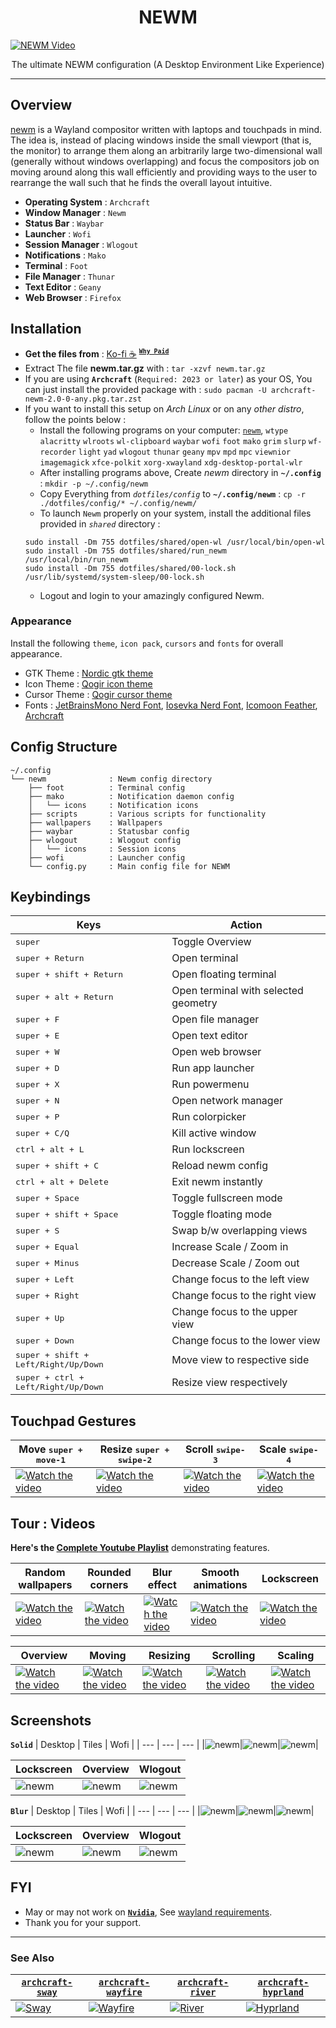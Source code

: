 <h1 align="center">NEWM</h1>

[![NEWM Video](screenshots/solid/newm_5.png)](https://youtu.be/dCHtwyD1wzo)

<p align="center">The ultimate NEWM configuration (A Desktop Environment Like Experience)</p>

---

## Overview

[newm](https://github.com/jbuchermn/newm) is a Wayland compositor written with laptops and touchpads in mind. The idea is, instead of placing windows inside the small viewport (that is, the monitor) to arrange them along an arbitrarily large two-dimensional wall (generally without windows overlapping) and focus the compositors job on moving around along this wall efficiently and providing ways to the user to rearrange the wall such that he finds the overall layout intuitive.

- **Operating System** : `Archcraft`
- **Window Manager** : `Newm`
- **Status Bar** : `Waybar`
- **Launcher** : `Wofi`
- **Session Manager** : `Wlogout`
- **Notifications** : `Mako`
- **Terminal** : `Foot`
- **File Manager** : `Thunar`
- **Text Editor** : `Geany`
- **Web Browser** : `Firefox`

## Installation
- **Get the files from** : [Ko-fi :coffee:](https://ko-fi.com/s/524182856f) <sup>[**`Why Paid`**](https://github.com/adi1090x/adi1090x/blob/master/WHY.md)</sup>
- Extract The file **newm.tar.gz** with : `tar -xzvf newm.tar.gz`
- If you are using **`Archcraft`** (`Required: 2023 or later`) as your OS, You can just install the provided package with : `sudo pacman -U archcraft-newm-2.0-0-any.pkg.tar.zst`
- If you want to install this setup on _Arch Linux_ or on any _other distro_, follow the points below :
  - Install the following programs on your computer: [`newm`](https://github.com/jbuchermn/newm/#installing), `wtype` `alacritty` `wlroots` `wl-clipboard` `waybar` `wofi` `foot` `mako` `grim` `slurp` `wf-recorder` `light` `yad` `wlogout` `thunar` `geany` `mpv` `mpd` `mpc` `viewnior` `imagemagick` `xfce-polkit` `xorg-xwayland` `xdg-desktop-portal-wlr`
  - After installing programs above, Create _newm_ directory in **`~/.config`** : `mkdir -p ~/.config/newm`
  - Copy Everything from _`dotfiles/config`_ to **`~/.config/newm`** : `cp -r ./dotfiles/config/* ~/.config/newm/`
  - To launch `Newm` properly on your system, install the additional files provided in _`shared`_ directory :
  ```
  sudo install -Dm 755 dotfiles/shared/open-wl /usr/local/bin/open-wl
  sudo install -Dm 755 dotfiles/shared/run_newm /usr/local/bin/run_newm
  sudo install -Dm 755 dotfiles/shared/00-lock.sh /usr/lib/systemd/system-sleep/00-lock.sh
  ```
  - Logout and login to your amazingly configured Newm.

### Appearance

Install the following `theme`, `icon pack`, `cursors` and `fonts` for overall appearance.

- GTK Theme : [Nordic gtk theme](https://www.gnome-look.org/p/1267246/)
- Icon Theme : [Qogir icon theme](https://www.gnome-look.org/p/1296407/)
- Cursor Theme : [Qogir cursor theme](https://www.gnome-look.org/p/1366182/)
- Fonts : [JetBrainsMono Nerd Font](https://github.com/ryanoasis/nerd-fonts/releases/download/v2.1.0/JetBrainsMono.zip), [Iosevka Nerd Font](https://github.com/ryanoasis/nerd-fonts/releases/download/v2.1.0/Iosevka.zip), [Icomoon Feather](https://github.com/archcraft-os/archcraft-packages/blob/main/archcraft-fonts/files/icon-fonts/Icomoon-Feather.ttf), [Archcraft](https://github.com/archcraft-os/archcraft-packages/blob/main/archcraft-fonts/files/icon-fonts/archcraft.ttf)

## Config Structure
```
~/.config
└── newm              : Newm config directory
    ├── foot          : Terminal config
    ├── mako          : Notification daemon config
    │   └── icons     : Notification icons
    ├── scripts       : Various scripts for functionality
    ├── wallpapers    : Wallpapers
    ├── waybar        : Statusbar config
    ├── wlogout       : Wlogout config
    │   └── icons     : Session icons
    ├── wofi          : Launcher config
    └── config.py     : Main config file for NEWM
```

## Keybindings

| Keys | Action |
| --- | --- |
| <kbd>super</kbd> | Toggle Overview |
| <kbd>super + Return</kbd> | Open terminal |
| <kbd>super + shift + Return</kbd> | Open floating terminal |
| <kbd>super + alt + Return</kbd> | Open terminal with selected geometry |
| <kbd>super + F</kbd> | Open file manager |
| <kbd>super + E</kbd> | Open text editor |
| <kbd>super + W</kbd> | Open web browser|
| <kbd>super + D</kbd> | Run app launcher |
| <kbd>super + X</kbd> | Run powermenu |
| <kbd>super + N</kbd> | Open network manager |
| <kbd>super + P</kbd> | Run colorpicker |
| <kbd>super + C/Q</kbd> | Kill active window |
| <kbd>ctrl + alt + L</kbd> | Run lockscreen |
| <kbd>super + shift + C</kbd> | Reload newm config |
| <kbd>ctrl + alt + Delete</kbd> | Exit newm instantly |
| <kbd>super + Space</kbd> | Toggle fullscreen mode |
| <kbd>super + shift + Space</kbd> | Toggle floating mode |
| <kbd>super + S</kbd> | Swap b/w overlapping views |
| <kbd>super + Equal</kbd> | Increase Scale / Zoom in |
| <kbd>super + Minus</kbd> | Decrease Scale / Zoom out |
| <kbd>super + Left</kbd> | Change focus to the left view |
| <kbd>super + Right</kbd> | Change focus to the right view |
| <kbd>super + Up</kbd> | Change focus to the upper view |
| <kbd>super + Down</kbd> | Change focus to the lower view |
| <kbd>super + shift + Left/Right/Up/Down</kbd> | Move view to respective side |
| <kbd>super + ctrl + Left/Right/Up/Down</kbd> | Resize view respectively |

## Touchpad Gestures

| Move <kbd>super + move-1</kbd> | Resize <kbd>super + swipe-2</kbd> | Scroll <kbd>swipe-3</kbd> | Scale <kbd>swipe-4</kbd> |
| --- | --- | --- | --- |
|[![Watch the video](https://img.youtube.com/vi/SypOVo2SnCA/mqdefault.jpg)](https://youtu.be/SypOVo2SnCA)|[![Watch the video](https://img.youtube.com/vi/mWkmvKaVpjU/mqdefault.jpg)](https://youtu.be/mWkmvKaVpjU)|[![Watch the video](https://img.youtube.com/vi/z7S3L-RZskY/mqdefault.jpg)](https://youtu.be/z7S3L-RZskY)|[![Watch the video](https://img.youtube.com/vi/GsQnzC1vNR8/mqdefault.jpg)](https://youtu.be/GsQnzC1vNR8)|

## Tour : Videos

**Here's the [Complete Youtube Playlist](https://youtube.com/playlist?list=PLXH9dADRlWHaXM3Q8G_gaunljITif3cUl)** demonstrating features.

| Random wallpapers | Rounded corners | Blur effect | Smooth animations | Lockscreen |
| --- | --- | --- | --- | --- |
|[![Watch the video](https://img.youtube.com/vi/Ux2xydTS_Tk/mqdefault.jpg)](https://youtu.be/Ux2xydTS_Tk)|[![Watch the video](https://img.youtube.com/vi/nLO2tw2mq3A/mqdefault.jpg)](https://youtu.be/nLO2tw2mq3A)|[![Watch the video](https://img.youtube.com/vi/uCM2AxVOAu8/mqdefault.jpg)](https://youtu.be/uCM2AxVOAu8)|[![Watch the video](https://img.youtube.com/vi/DY6ydAk5i8o/mqdefault.jpg)](https://youtu.be/DY6ydAk5i8o)|[![Watch the video](https://img.youtube.com/vi/wwLWY149k20/mqdefault.jpg)](https://youtu.be/wwLWY149k20)|

| Overview | Moving | Resizing | Scrolling | Scaling |
| --- | --- | --- | --- | --- |
|[![Watch the video](https://img.youtube.com/vi/s96UX_6sVUY/mqdefault.jpg)](https://youtu.be/s96UX_6sVUY)|[![Watch the video](https://img.youtube.com/vi/SypOVo2SnCA/mqdefault.jpg)](https://youtu.be/SypOVo2SnCA)|[![Watch the video](https://img.youtube.com/vi/mWkmvKaVpjU/mqdefault.jpg)](https://youtu.be/mWkmvKaVpjU)|[![Watch the video](https://img.youtube.com/vi/z7S3L-RZskY/mqdefault.jpg)](https://youtu.be/z7S3L-RZskY)|[![Watch the video](https://img.youtube.com/vi/GsQnzC1vNR8/mqdefault.jpg)](https://youtu.be/GsQnzC1vNR8)|

## Screenshots

**`Solid`**
| Desktop | Tiles | Wofi |
| --- | --- | --- |
|![newm](screenshots/solid/newm_1.png)|![newm](screenshots/solid/newm_2.png)|![newm](screenshots/solid/newm_3.png)|

| Lockscreen | Overview | Wlogout |
| --- | --- | --- |
|![newm](screenshots/solid/newm_4.png)|![newm](screenshots/solid/newm_5.png)|![newm](screenshots/solid/newm_6.png)|

**`Blur`**
| Desktop | Tiles | Wofi |
| --- | --- | --- |
|![newm](screenshots/blur/newm_1.png)|![newm](screenshots/blur/newm_2.png)|![newm](screenshots/blur/newm_3.png)|

| Lockscreen | Overview | Wlogout |
| --- | --- | --- |
|![newm](screenshots/blur/newm_4.png)|![newm](screenshots/blur/newm_5.png)|![newm](screenshots/blur/newm_6.png)|

## FYI
- May or may not work on [**`Nvidia`**](https://wiki.archlinux.org/title/Sway#Installation), See [wayland requirements](https://wiki.archlinux.org/title/wayland#Requirements).
- Thank you for your support.

---

### See Also

| [**`archcraft-sway`**](https://github.com/archcraft-os/archcraft-sway) | [**`archcraft-wayfire`**](https://github.com/archcraft-os/archcraft-wayfire) | [**`archcraft-river`**](https://github.com/archcraft-os/archcraft-river) | [**`archcraft-hyprland`**](https://github.com/archcraft-os/archcraft-hyprland) |
| --- | --- | --- | --- |
|[![Sway](https://raw.githubusercontent.com/archcraft-os/archcraft-sway/main/screenshots/sway_6.png)](https://github.com/archcraft-os/archcraft-sway)|[![Wayfire](https://raw.githubusercontent.com/archcraft-os/archcraft-wayfire/main/screenshot.png)](https://github.com/archcraft-os/archcraft-wayfire)|[![River](https://raw.githubusercontent.com/archcraft-os/archcraft-river/main/screenshots/River_4.png)](https://github.com/archcraft-os/archcraft-river)|[![Hyprland](https://raw.githubusercontent.com/archcraft-os/archcraft-hyprland/main/screenshots/dark/hypr_dark_2.png)](https://github.com/archcraft-os/archcraft-hyprland)|
